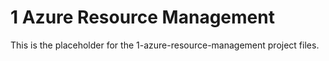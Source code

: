 # 1 Azure Resource Management

This is the placeholder for the 1-azure-resource-management project files.
